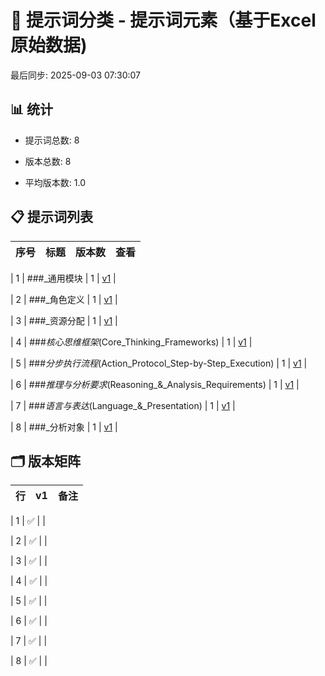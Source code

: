 # 📂 提示词分类 - 提示词元素（基于Excel原始数据)

最后同步: 2025-09-03 07:30:07


## 📊 统计

- 提示词总数: 8

- 版本总数: 8  

- 平均版本数: 1.0


## 📋 提示词列表


| 序号 | 标题 | 版本数 | 查看 |
|------|------|--------|------|

| 1 | ###_通用模块 | 1 | [v1](./(1,1)_###_通用模块.md) |

| 2 | ###_角色定义 | 1 | [v1](./(2,1)_###_角色定义.md) |

| 3 | ###_资源分配 | 1 | [v1](./(3,1)_###_资源分配.md) |

| 4 | ###_核心思维框架_(Core_Thinking_Frameworks) | 1 | [v1](./(4,1)_###_核心思维框架_(Core_Thinking_Frameworks).md) |

| 5 | ###_分步执行流程_(Action_Protocol_Step-by-Step_Execution) | 1 | [v1](./(5,1)_###_分步执行流程_(Action_Protocol_Step-by-Step_Execution).md) |

| 6 | ###_推理与分析要求_(Reasoning_&_Analysis_Requirements) | 1 | [v1](./(6,1)_###_推理与分析要求_(Reasoning_&_Analysis_Requirements).md) |

| 7 | ###_语言与表达_(Language_&_Presentation) | 1 | [v1](./(7,1)_###_语言与表达_(Language_&_Presentation).md) |

| 8 | ###_分析对象 | 1 | [v1](./(8,1)_###_分析对象.md) |


## 🗂️ 版本矩阵


| 行 | v1 | 备注 |
|---|---|---|

| 1 | ✅ |  |

| 2 | ✅ |  |

| 3 | ✅ |  |

| 4 | ✅ |  |

| 5 | ✅ |  |

| 6 | ✅ |  |

| 7 | ✅ |  |

| 8 | ✅ |  |

